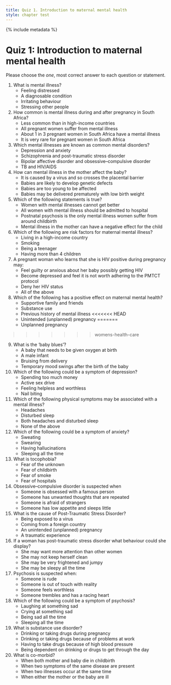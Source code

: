 ```yaml
---
title: Quiz 1. Introduction to maternal mental health
style: chapter test
---
```


{% include metadata %}

# Quiz 1: Introduction to maternal mental health

Please choose the *one*, most correct answer to each question or statement.

1.	What is mental illness?
	-	Feeling distressed
	+	A diagnosable condition
	-	Irritating behaviour
	-	Stressing other people
2.	How common is mental illness during and after pregnancy in South Africa?
	-	Less common than in high-income countries
	-	All pregnant women suffer from mental illness
	+	About 1 in 3 pregnant women in South Africa have a mental illness
	-	It is very rare for pregnant women in South Africa
3.	Which mental illnesses are known as common mental disorders? 
	+	Depression and anxiety
	-	Schizophrenia and post-traumatic stress disorder
	-	Bipolar affective disorder and obsessive–compulsive disorder
	-	TB and HIV/AIDS
4.	How can mental illness in the mother affect the baby?
	-	It is caused by a virus and so crosses the placental barrier
	-	Babies are likely to develop genetic defects
	-	Babies are too young to be affected
	+	Babies may be delivered prematurely with low birth weight
5.	Which of the following statements is true?
	-	Women with mental illnesses cannot get better
	-	All women with mental illness should be admitted to hospital
	- 	Postnatal psychosis is the only mental illness women suffer from around childbirth
	+ 	Mental illness in the mother can have a negative effect for the child
6.	Which of the following are risk factors for maternal mental illness?
	-	Living in a high-income country
	-	Smoking
	+	Being a teenager
	-	Having more than 4 children 
7.	A pregnant woman who learns that she is HIV positive during pregnancy may:
	-	Feel guilty or anxious about her baby possibly getting HIV
	-	Become depressed and feel it is not worth adhering to the PMTCT protocol
	-	Deny her HIV status 
	+	All of the above
8.	Which of the following has a positive effect on maternal mental health?
	+	Supportive family and friends
	-	Substance use
	-	Previous history of mental illness
<<<<<<< HEAD
	-	Unintended (unplanned) pregnancy
=======
	-	Unplanned pregnancy
>>>>>>> womens-health-care
9.	What is the ‘baby blues’?
	-	A baby that needs to be given oxygen at birth
	-	A male infant 
	-	Bruising from delivery
	+	Temporary mood swings after the birth of the baby
10.	Which of the following could be a symptom of depression?
	-	Spending too much money
	-	Active sex drive
	+	Feeling helpless and worthless
	-	Nail biting
11.	Which of the following physical symptoms may be associated with a mental illness?
	-	Headaches
	-	Disturbed sleep
	+	Both headaches and disturbed sleep
	-	None of the above
12.	Which of the following could be a symptom of anxiety?
	+	Sweating
	-	Swearing
	-	Having hallucinations
	-	Sleeping all the time 
13.	What is tocophobia?
	-	Fear of the unknown
	+	Fear of childbirth
	-	Fear of smoke
	-	Fear of hospitals
14.	Obsessive–compulsive disorder is suspected when
	-	Someone is obsessed with a famous person
	+	Someone has unwanted thoughts that are repeated
	-	Someone is afraid of strangers
	-	Someone has low appetite and sleeps little 
15.	What is the cause of Post-Traumatic Stress Disorder? 
	-	Being exposed to a virus
	-	Coming from a foreign country
	-	An unintended (unplanned) pregnancy
	+	A traumatic experience 
16.	If a woman has post-traumatic stress disorder what behaviour could she display?
	-	She may want more attention than other women
	-	She may not keep herself clean
	+	She may be very frightened and jumpy
	-	She may be sleepy all the time
17.	Psychosis is suspected when:
	-	Someone is rude
	+	Someone is out of touch with reality
	-	Someone feels worthless
	-	Someone trembles and has a racing heart
18.	Which of the following could be a symptom of psychosis?
	+	Laughing at something sad
	-	Crying at something sad
	-	Being sad all the time
	-	Sleeping all the time 
19.	What is substance use disorder?
	-	Drinking or taking drugs during pregnancy
	-	Drinking or taking drugs because of problems at work
	-	Having to take drugs because of high blood pressure
	+	Being dependent on drinking or drugs to get through the day
20.	What is co-morbid?
	-	When both mother and baby die in childbirth
	-	When two symptoms of the same disease are present
	+	When two illnesses occur at the same time
	-	When either the mother or the baby are ill